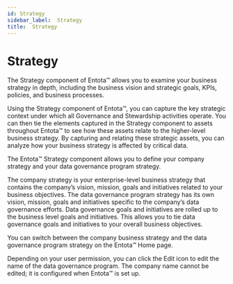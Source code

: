 ```yaml
---
id: Strategy
sidebar_label:  Strategy
title:  Strategy
---
```


# Strategy

The Strategy component of Entota™ allows you to examine your business
strategy in depth, including the business vision and strategic goals,
KPIs, policies, and business processes.

Using the Strategy component of Entota™, you can capture the key
strategic context under which all Governance and Stewardship activities
operate. You can then tie the elements captured in the Strategy
component to assets throughout Entota™ to see how these assets relate to
the higher-level business strategy. By capturing and relating these
strategic assets, you can analyze how your business strategy is affected
by critical data.

The Entota™ Strategy component allows you to define your company
strategy and your data governance program strategy.

The company strategy is your enterprise-level business strategy that
contains the company’s vision, mission, goals and initiatives related to
your business objectives. The data governance program strategy has its
own vision, mission, goals and initiatives specific to the company’s
data governance efforts. Data governance goals and initiatives are
rolled up to the business level goals and initiatives. This allows you
to tie data governance goals and initiatives to your overall business
objectives.

You can switch between the company business strategy and the data
governance program strategy on the Entota™ Home page.

Depending on your user permission, you can click the Edit icon to edit the name of the
data governance program. The company name cannot be edited; it is
configured when Entota™ is set up.
